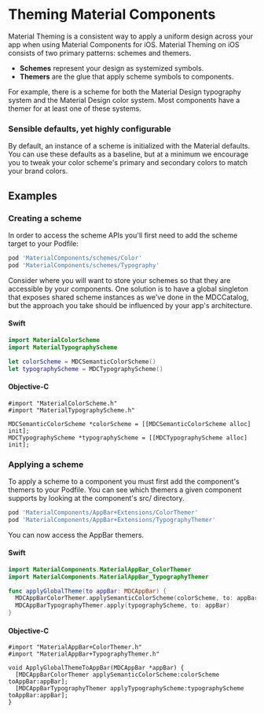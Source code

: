 <!--docs:
title: "Theming"
layout: landing
section: docs
path: /docs/theming/
-->

# Theming Material Components

Material Theming is a consistent way to apply a uniform design across your app when using Material Components for iOS. Material Theming on iOS consists of two primary patterns: schemes and themers.

- **Schemes** represent your design as systemized symbols.
- **Themers** are the glue that apply scheme symbols to components.

For example, there is a scheme for both the Material Design typography system and the Material
Design color system. Most components have a themer for at least one of these systems.

### Sensible defaults, yet highly configurable

By default, an instance of a scheme is initialized with the Material defaults. You can use these
defaults as a baseline, but at a minimum we encourage you to tweak your color scheme's primary and
secondary colors to match your brand colors.

## Examples

### Creating a scheme

In order to access the scheme APIs you'll first need to add the scheme target to your Podfile:

```bash
pod 'MaterialComponents/schemes/Color'
pod 'MaterialComponents/schemes/Typography'
```

Consider where you will want to store your schemes so that they are accessible by your components.
One solution is to have a global singleton that exposes shared scheme instances as we've done in
the MDCCatalog, but the approach you take should be influenced by your app's architecture.

<!--<div class="material-code-render" markdown="1">-->
#### Swift

```swift
import MaterialColorScheme
import MaterialTypographyScheme

let colorScheme = MDCSemanticColorScheme()
let typographyScheme = MDCTypographyScheme()
```

#### Objective-C

```objc
#import "MaterialColorScheme.h"
#import "MaterialTypographyScheme.h"

MDCSemanticColorScheme *colorScheme = [[MDCSemanticColorScheme alloc] init];
MDCTypographyScheme *typographyScheme = [[MDCTypographyScheme alloc] init];
```
<!--</div>-->

### Applying a scheme

To apply a scheme to a component you must first add the component's themers to your
Podfile. You can see which themers a given component supports by looking at the component's src/
directory.

```bash
pod 'MaterialComponents/AppBar+Extensions/ColorThemer'
pod 'MaterialComponents/AppBar+Extensions/TypographyThemer'
```

You can now access the AppBar themers.

<!--<div class="material-code-render" markdown="1">-->
#### Swift

```swift
import MaterialComponents.MaterialAppBar_ColorThemer
import MaterialComponents.MaterialAppBar_TypographyThemer

func applyGlobalTheme(to appBar: MDCAppBar) {
  MDCAppBarColorThemer.applySemanticColorScheme(colorScheme, to: appBar)
  MDCAppBarTypographyThemer.apply(typographyScheme, to: appBar)
}
```

#### Objective-C

```objc
#import "MaterialAppBar+ColorThemer.h"
#import "MaterialAppBar+TypographyThemer.h"

void ApplyGlobalThemeToAppBar(MDCAppBar *appBar) {
  [MDCAppBarColorThemer applySemanticColorScheme:colorScheme toAppBar:appBar];
  [MDCAppBarTypographyThemer applyTypographyScheme:typographyScheme toAppBar:appBar];
}
```
<!--</div>-->
